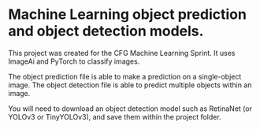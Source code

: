 # Machine Learning object prediction and object detection models.

This project was created for the CFG Machine Learning Sprint. It uses ImageAi and PyTorch to classify images.

The object prediction file is able to make a prediction on a single-object image.
The object detection file is able to predict multiple objects within an image.

You will need to download an object detection model such as RetinaNet (or YOLOv3 or TinyYOLOv3), and save them within the project folder. 
